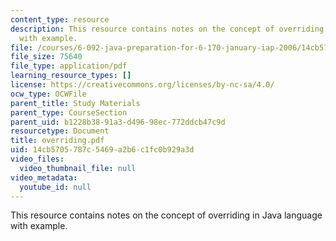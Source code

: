 ```yaml
---
content_type: resource
description: This resource contains notes on the concept of overriding in Java language
  with example.
file: /courses/6-092-java-preparation-for-6-170-january-iap-2006/14cb5705787c5469a2b6c1fc0b929a3d_overriding.pdf
file_size: 75640
file_type: application/pdf
learning_resource_types: []
license: https://creativecommons.org/licenses/by-nc-sa/4.0/
ocw_type: OCWFile
parent_title: Study Materials
parent_type: CourseSection
parent_uid: b1228b38-91a3-d496-98ec-772ddcb47c9d
resourcetype: Document
title: overriding.pdf
uid: 14cb5705-787c-5469-a2b6-c1fc0b929a3d
video_files:
  video_thumbnail_file: null
video_metadata:
  youtube_id: null
---
```

This resource contains notes on the concept of overriding in Java language with example.